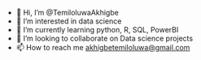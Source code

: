 - 👋 Hi, I’m @TemiloluwaAkhigbe
- 👀 I’m interested in data science
- 🌱 I’m currently learning python, R, SQL, PowerBI
- 💞️ I’m looking to collaborate on Data science projects
- 📫 How to reach me akhigbetemiloluwa@gmail.com

<!---
TemiloluwaAkhigbe/TemiloluwaAkhigbe is a ✨ special ✨ repository because its `README.md` (this file) appears on your GitHub profile.
You can click the Preview link to take a look at your changes.
--->

